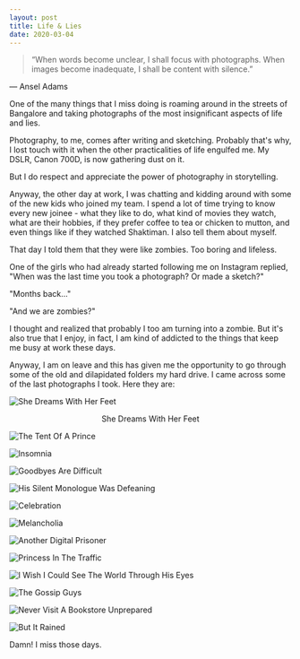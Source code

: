 ```yaml
---
layout: post
title: Life & Lies
date: 2020-03-04
---
```


> “When words become unclear, I shall focus with photographs. When images become inadequate, I shall be content with silence.”

— Ansel Adams

One of the many things that I miss doing is roaming around in the streets of Bangalore and taking photographs of the most insignificant aspects of life and lies.

Photography, to me, comes after writing and sketching. Probably that's why, I lost touch with it when the other practicalities of life engulfed me. My DSLR, Canon 700D, is now gathering dust on it.

But I do respect and appreciate the power of photography in storytelling.

Anyway, the other day at work, I was chatting and kidding around with some of the new kids who joined my team. I spend a lot of time trying to know every new joinee - what they like to do, what kind of movies they watch, what are their hobbies, if they prefer coffee to tea or chicken to mutton, and even things like if they watched Shaktiman. I also tell them about myself. 

That day I told them that they were like zombies. Too boring and lifeless. 

One of the girls who had already started following me on Instagram replied, "When was the last time you took a photograph? Or made a sketch?"

"Months back..."

"And we are zombies?" 

I thought and realized that probably I too am turning into a zombie. But it's also true that I enjoy, in fact, I am kind of addicted to the things that keep me busy at work these days. 

Anyway, I am on leave and this has given me the opportunity to go through some of the old and dilapidated folders my hard drive. I came across some of the last photographs I took. Here they are:

![She Dreams With Her Feet](https://raw.githubusercontent.com/argumentativeyouth/pblog/master/assets/img/a.jpg)
<center>She Dreams With Her Feet</center>

![The Tent Of A Prince](https://raw.githubusercontent.com/argumentativeyouth/pblog/master/assets/img/b.jpg)

![Insomnia](https://raw.githubusercontent.com/argumentativeyouth/pblog/master/assets/img/c.jpeg)

![Goodbyes Are Difficult](https://raw.githubusercontent.com/argumentativeyouth/pblog/master/assets/img/d.jpg)

![His Silent Monologue Was Defeaning](https://raw.githubusercontent.com/argumentativeyouth/pblog/master/assets/img/e.jpeg)

![Celebration](https://raw.githubusercontent.com/argumentativeyouth/pblog/master/assets/img/f.jpg)

![Melancholia](https://raw.githubusercontent.com/argumentativeyouth/pblog/master/assets/img/g.jpg)

![Another Digital Prisoner](https://raw.githubusercontent.com/argumentativeyouth/pblog/master/assets/img/h.jpg)

![Princess In The Traffic](https://raw.githubusercontent.com/argumentativeyouth/pblog/master/assets/img/i.jpg)

![I Wish I Could See The World Through His Eyes](https://raw.githubusercontent.com/argumentativeyouth/pblog/master/assets/img/j.jpg)

![The Gossip Guys](https://raw.githubusercontent.com/argumentativeyouth/pblog/master/assets/img/k.jpeg)

![Never Visit A Bookstore Unprepared](https://raw.githubusercontent.com/argumentativeyouth/pblog/master/assets/img/l.jpg)

![But It Rained](https://raw.githubusercontent.com/argumentativeyouth/pblog/master/assets/img/m.jpg)

Damn! I miss those days.
